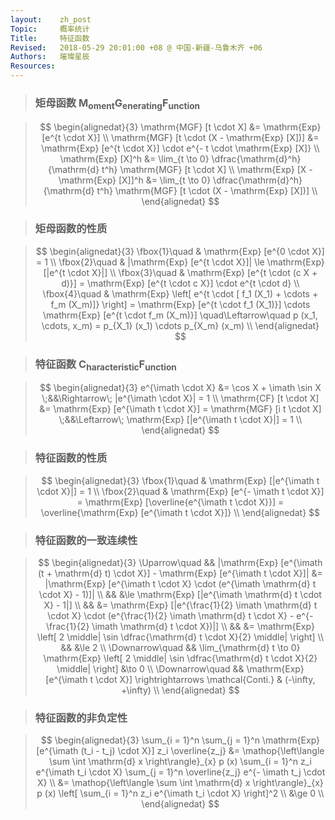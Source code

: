 ```yaml
---
layout:    zh_post
Topic:     概率统计
Title:     特征函数
Revised:   2018-05-29 20:01:00 +08 @ 中国-新疆-乌鲁木齐 +06
Authors:   璀璨星辰
Resources:
---
```


> ### 矩母函数 $\mathrm{M_{oment} G_{enerating} F_{unction}}$

> $$
> \begin{alignedat}{3}
>                      \mathrm{MGF} [t \cdot X] &= \mathrm{Exp} [e^{t \cdot X}] \\
> \mathrm{MGF} [t \cdot (X - \mathrm{Exp} [X])] &= \mathrm{Exp} [e^{t \cdot X}] \cdot e^{- t \cdot \mathrm{Exp} [X]} \\
>                            \mathrm{Exp} [X]^h &= \lim_{t \to 0} \dfrac{\mathrm{d}^h}{\mathrm{d} t^h} \mathrm{MGF} [t \cdot X] \\
>         \mathrm{Exp} [X - \mathrm{Exp} [X]]^h &= \lim_{t \to 0} \dfrac{\mathrm{d}^h}{\mathrm{d} t^h} \mathrm{MGF} [t \cdot (X - \mathrm{Exp} [X])] \\
> \end{alignedat}
> $$
>

> ### 矩母函数的性质

> $$
> \begin{alignedat}{3}
> \fbox{1}\quad & \mathrm{Exp} [e^{0 \cdot X}] = 1 \\
> \fbox{2}\quad & |\mathrm{Exp} [e^{t \cdot X}]| \le \mathrm{Exp} [|e^{t \cdot X}|] \\
> \fbox{3}\quad & \mathrm{Exp} [e^{t \cdot (c X + d)}] = \mathrm{Exp} [e^{t \cdot c X}] \cdot e^{t \cdot d} \\
> \fbox{4}\quad & \mathrm{Exp} \left[ e^{t \cdot [ f_1 (X_1) + \cdots + f_m (X_m)]} \right] = \mathrm{Exp} [e^{t \cdot f_1 (X_1)}] \cdots \mathrm{Exp} [e^{t \cdot f_m (X_m)}] \quad\Leftarrow\quad p (x_1, \cdots, x_m) = p_{X_1} (x_1) \cdots p_{X_m} (x_m) \\
> \end{alignedat}
> $$
>

> ### 特征函数 $\mathrm{C_{haracteristic} F_{unction}}$

> $$
> \begin{alignedat}{3}
>      e^{\imath \cdot X} &= \cos X + \imath \sin X                                           \;&&\Rightarrow\; |e^{\imath \cdot X}| = 1  \\
> \mathrm{CF} [t \cdot X] &= \mathrm{Exp} [e^{\imath t \cdot X}] = \mathrm{MGF} [i t \cdot X] \;&&\Leftarrow\; \mathrm{Exp} [|e^{\imath t \cdot X}|] = 1 \\
> \end{alignedat}
> $$
>

> ### 特征函数的性质

> $$
> \begin{alignedat}{3}
> \fbox{1}\quad & \mathrm{Exp} [|e^{\imath t \cdot X}|] = 1 \\
> \fbox{2}\quad & \mathrm{Exp} [e^{- \imath t \cdot X}] = \mathrm{Exp} [\overline{e^{\imath t \cdot X}}] = \overline{\mathrm{Exp} [e^{\imath t \cdot X}]} \\
> \end{alignedat}
> $$
>

> ### 特征函数的一致连续性

> $$
> \begin{alignedat}{3}
> \Uparrow\quad   &&                   |\mathrm{Exp} [e^{\imath (t + \mathrm{d} t) \cdot X}] - \mathrm{Exp} [e^{\imath t \cdot X}]| &= |\mathrm{Exp} [e^{\imath t \cdot X} \cdot (e^{\imath \mathrm{d} t \cdot X} - 1)]| \\
>                 &&                                                                                                                &\le \mathrm{Exp} [|e^{\imath \mathrm{d} t \cdot X} - 1|] \\
>                 &&                                                                                                                &= \mathrm{Exp} [|e^{\frac{1}{2} \imath \mathrm{d} t \cdot X} \cdot (e^{\frac{1}{2} \imath \mathrm{d} t \cdot X} - e^{- \frac{1}{2} \imath \mathrm{d} t \cdot X})|] \\
>                 &&                                                                                                                &= \mathrm{Exp} \left[ 2 \middle| \sin \dfrac{\mathrm{d} t \cdot X}{2} \middle| \right] \\
>                 &&                                                                                                                &\le 2 \\
> \Downarrow\quad && \lim_{\mathrm{d} t \to 0} \mathrm{Exp} \left[ 2 \middle| \sin \dfrac{\mathrm{d} t \cdot X}{2} \middle| \right] &\to 0 \\
> \Downarrow\quad &&                                         \mathrm{Exp} [e^{\imath t \cdot X}] \rightrightarrows \mathcal{Conti.} & (-\infty, +\infty) \\
> \end{alignedat}
> $$
>

> ### 特征函数的非负定性

> $$
> \begin{alignedat}{3}
> \sum_{i = 1}^n \sum_{j = 1}^n \mathrm{Exp} [e^{\imath (t_i - t_j) \cdot X}] z_i \overline{z_j} &= \mathop{\left\langle \sum \int \mathrm{d} x \right\rangle}_{x} p (x) \sum_{i = 1}^n z_i e^{\imath t_i \cdot X} \sum_{j = 1}^n \overline{z_j} e^{- \imath t_j \cdot X} \\
>                                                                                                &= \mathop{\left\langle \sum \int \mathrm{d} x \right\rangle}_{x} p (x) \left[ \sum_{i = 1}^n z_i e^{\imath t_i \cdot X} \right]^2 \\
>                                                                                                &\ge 0 \\
> \end{alignedat}
> $$
>